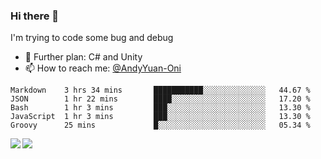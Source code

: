 ### Hi there 👋

I'm trying to code some bug and debug

- 🌱 Further plan: C# and Unity
- 📫 How to reach me: [@AndyYuan-Oni](https://github.com/AndyYuan-Oni)


<!--START_SECTION:waka-->
```text
Markdown    3 hrs 34 mins       ███████████░░░░░░░░░░░░░░   44.67 % 
JSON        1 hr 22 mins        ████░░░░░░░░░░░░░░░░░░░░░   17.20 % 
Bash        1 hr 3 mins         ███░░░░░░░░░░░░░░░░░░░░░░   13.30 % 
JavaScript  1 hr 3 mins         ███░░░░░░░░░░░░░░░░░░░░░░   13.30 % 
Groovy      25 mins             █░░░░░░░░░░░░░░░░░░░░░░░░   05.34 %
```
<!--END_SECTION:waka-->

  <!--**AndyYuan-Oni/AndyYuan-Oni** is a ✨ _special_ ✨ repository because its `README.md` (this file) appears on your GitHub profile.-->
<!--[![Top Langs](https://github-readme-stats.vercel.app/api/top-langs/?username=AndyYUan-Oni&layout=compact)](https://github.com/AndyYUan-Oni/github-readme-stats)-->
<a href="https://github.com/AndyYUan-Oni/github-readme-stats">
  <img align="left" src="https://github-readme-stats.vercel.app/api?username=AndyYUan-Oni&hide=stars" />
</a>
<a href="https://github.com/AndyYUan-Oni/github-readme-stats">
  <img align="left" src="https://github-readme-stats.vercel.app/api/top-langs/?username=AndyYUan-Oni&layout=compact" />
</a>

